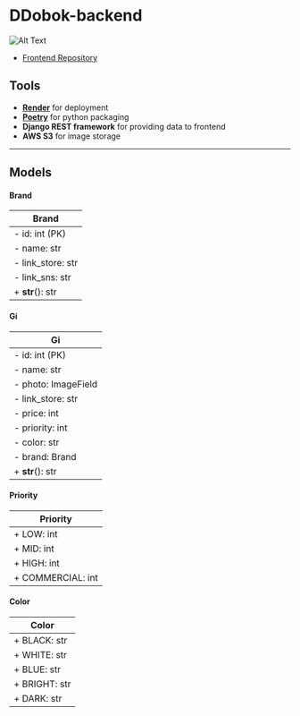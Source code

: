 ﻿# DDobok-backend

![Alt Text](https://user-images.githubusercontent.com/79842380/215327372-cb503153-8156-4b2a-9dd0-713d2e610d2b.gif)

- [Frontend Repository](https://github.com/SeokyoungYou/DDobok-frontend)

## Tools
- **[Render](https://render.com/)** for deployment
- **[Poetry](https://python-poetry.org/)** for python packaging
- **Django REST framework** for providing data to frontend
- **AWS S3** for image storage
---
## Models
#### Brand

| Brand        |
|------------------|
| - id: int (PK)   |
| - name: str      |
| - link_store: str|
| - link_sns: str  |
| + __str__(): str |

#### Gi

| Gi        |
|------------------|
| - id: int (PK)   |
| - name: str      |
| - photo: ImageField|
| - link_store: str|
| - price: int     |
| - priority: int  |
| - color: str     |
| - brand: Brand   |
| + __str__(): str |

#### Priority

| Priority        |
|------------------|
| + LOW: int       |
| + MID: int       |
| + HIGH: int      |
| + COMMERCIAL: int|

#### Color

| Color        |
|------------------|
| + BLACK: str     |
| + WHITE: str     |
| + BLUE: str      |
| + BRIGHT: str    |
| + DARK: str      |

